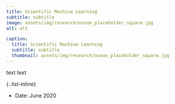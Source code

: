 ```yaml
---
title: Scientific Machine Learning
subtitle: subtitle
image: assets/img/research/ocean_placeholder_square.jpg
alt: alt

caption:
  title: Scientific Machine Learning 
  subtitle: subtitle
  thumbnail: assets/img/research/ocean_placeholder_square.jpg
---
```

text text

{:.list-inline}
- Date: June 2020
